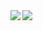 <img align="left" src="https://github-readme-stats.vercel.app/api?username=Vruttant&&layout=compact&count_private=true&show_icons=true&hide_border=true&card_width=200&include_all_commits=true&bg_color=0D1117&title_color=FFFFFF&text_color=FFFFFF&icon_color=FFFFFF"/>
<img align="left" src="https://github-readme-stats.vercel.app/api/top-langs/?username=Vruttant&layout=compact&hide_border=true&card_width=300&bg_color=0D1117&title_color=FFFFFF&text_color=FFFFFF&icon_color=FFFFFF"/>
